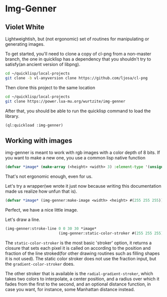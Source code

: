 # Img-Genner

## Violet White

Lightweightish, but (not ergonomic) set of routines for manipulating or
generating images.

To get started, you'll need to clone a copy of cl-png from a non-master branch,
the one in quicklisp has a dependency that you shouldn't try to satisfy(an
ancient version of libpng).

```bash
cd ~/quicklisp/local-projects
git clone -b vl-anyversion clone https://github.com/ljosa/cl-png
```

Then clone this project to the same location

```bash
cd ~/quicklisp/local-projects
git clone https://power.lua-mu.org/wurtzite/img-genner
```

After that, you should be able to run the quicklisp command to load the library.

```lisp
(ql:quickload :img-genner)
```

## Working with images

img-genner is meant to work with rgb images with a color depth of 8 bits. If you
want to make a new one, you use a common lisp native function

```lisp
(defvar *image* (make-array (<height> <width> 3) :element-type '(unsigned-byte 8)))
```

That's not ergonomic enough, even for us.

Let's try a wrapper(we wrote it just now because writing this documentation made
us realize how unfun that is).

```lisp
(defvar *image* (img-genner:make-image <width> <height> #(255 255 255)))
```

Perfect, we have a nice little image.

Let's draw a line.

```lisp
(img-genner:stroke-line 0 0 30 30 *image* 
                        (img-genner:static-color-stroker #(255 255 255)))
```

The `static-color-stroker` is the most basic 'stroker' option, it returns a
closure that sets each pixel it is called on according to the position and
fraction of the line stroked(for other drawing routines such as filling shapes
it is not used). The static color stroker does not use the fraction input, but
the `gradient-color-stroker` does.

The other stroker that is available is the `radial-gradient-stroker`, which
takes two colors to interpolate, a center position, and a radius over which it
fades from the first to the second, and an optional distance function, in case
you want, for instance, some Manhattan distance instead.
